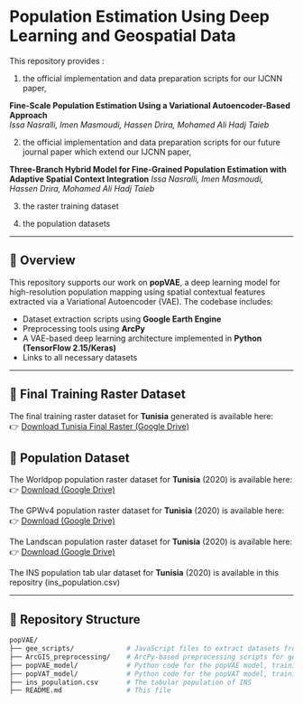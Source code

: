 # Population Estimation Using Deep Learning and Geospatial Data
This repository provides :

1) the official implementation and data preparation scripts for our IJCNN paper,

**Fine-Scale Population Estimation Using a Variational Autoencoder-Based Approach**  
*Issa Nasralli, Imen Masmoudi, Hassen Drira, Mohamed Ali Hadj Taieb*  

2) the official implementation and data preparation scripts for our future journal paper which extend our IJCNN paper,

**Three-Branch Hybrid Model for Fine-Grained Population Estimation with Adaptive Spatial Context Integration**
*Issa Nasralli, Imen Masmoudi, Hassen Drira, Mohamed Ali Hadj Taieb*  

3) the raster training dataset

4) the population datasets
---

## 🧠 Overview

This repository supports our work on **popVAE**, a deep learning model for high-resolution population mapping using spatial contextual features extracted via a Variational Autoencoder (VAE). The codebase includes:

- Dataset extraction scripts using **Google Earth Engine**
- Preprocessing tools using **ArcPy**
- A VAE-based deep learning architecture implemented in **Python (TensorFlow 2.15/Keras)**
- Links to all necessary datasets

---

## 📂 Final Training Raster Dataset

The final training raster dataset for **Tunisia** generated is available here:  
👉 [Download Tunisia Final Raster (Google Drive)](https://drive.google.com/file/d/12YaLwfOp-IPpgUMciMzb_lOR_eK4aL5B/view?usp=sharing)

## 📂 Population  Dataset

The Worldpop population raster dataset for **Tunisia** (2020) is available here:  
👉 [Download (Google Drive)](https://drive.google.com/file/d/144qTJMNqwMi6JjsT-KorP9HB4IgxaWe5/view?usp=sharing)

The GPWv4 population raster dataset for **Tunisia** (2020) is available here:  
👉 [Download (Google Drive)](https://drive.google.com/file/d/1HrbtDfSGfP6dj6BfA91Kp_74GM1ixNVV/view?usp=sharing)

The Landscan population raster dataset for **Tunisia** (2020) is available here:  
👉 [Download (Google Drive)](https://drive.google.com/file/d/1PRqruoDi6GpFlOaR--N2v_h0sjl88jMz/view?usp=sharing)


The INS population tab ular dataset for **Tunisia** (2020) is available in this repositry (ins_population.csv)  




---

## 📁 Repository Structure

```bash
popVAE/
├── gee_scripts/             # JavaScript files to extract datasets from Google Earth Engine
├── ArcGIS_preprocessing/    # ArcPy-based preprocessing scripts for geospatial data
├── popVAE_model/            # Python code for the popVAE model, training, and inference
├── popVAT_model/            # Python code for the popVAT model, training, and inference
├── ins_population.csv       # The tabular population of INS 
├── README.md                # This file
